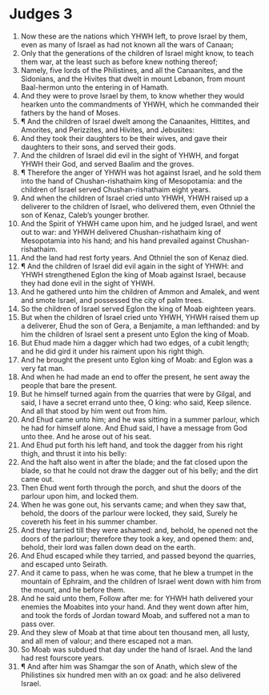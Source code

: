 ﻿# Judges 3
1. Now these are the nations which YHWH left, to prove Israel by them, even as many of Israel as had not known all the wars of Canaan; 
2. Only that the generations of the children of Israel might know, to teach them war, at the least such as before knew nothing thereof; 
3. Namely, five lords of the Philistines, and all the Canaanites, and the Sidonians, and the Hivites that dwelt in mount Lebanon, from mount Baal-hermon unto the entering in of Hamath. 
4. And they were to prove Israel by them, to know whether they would hearken unto the commandments of YHWH, which he commanded their fathers by the hand of Moses. 
5. ¶ And the children of Israel dwelt among the Canaanites, Hittites, and Amorites, and Perizzites, and Hivites, and Jebusites: 
6. And they took their daughters to be their wives, and gave their daughters to their sons, and served their gods. 
7. And the children of Israel did evil in the sight of YHWH, and forgat YHWH their God, and served Baalim and the groves. 
8. ¶ Therefore the anger of YHWH was hot against Israel, and he sold them into the hand of Chushan-rishathaim king of Mesopotamia: and the children of Israel served Chushan-rishathaim eight years. 
9. And when the children of Israel cried unto YHWH, YHWH raised up a deliverer to the children of Israel, who delivered them, even Othniel the son of Kenaz, Caleb’s younger brother. 
10. And the Spirit of YHWH came upon him, and he judged Israel, and went out to war: and YHWH delivered Chushan-rishathaim king of Mesopotamia into his hand; and his hand prevailed against Chushan-rishathaim. 
11. And the land had rest forty years. And Othniel the son of Kenaz died. 
12. ¶ And the children of Israel did evil again in the sight of YHWH: and YHWH strengthened Eglon the king of Moab against Israel, because they had done evil in the sight of YHWH. 
13. And he gathered unto him the children of Ammon and Amalek, and went and smote Israel, and possessed the city of palm trees. 
14. So the children of Israel served Eglon the king of Moab eighteen years. 
15. But when the children of Israel cried unto YHWH, YHWH raised them up a deliverer, Ehud the son of Gera, a Benjamite, a man lefthanded: and by him the children of Israel sent a present unto Eglon the king of Moab. 
16. But Ehud made him a dagger which had two edges, of a cubit length; and he did gird it under his raiment upon his right thigh. 
17. And he brought the present unto Eglon king of Moab: and Eglon was a very fat man. 
18. And when he had made an end to offer the present, he sent away the people that bare the present. 
19. But he himself turned again from the quarries that were by Gilgal, and said, I have a secret errand unto thee, O king: who said, Keep silence. And all that stood by him went out from him. 
20. And Ehud came unto him; and he was sitting in a summer parlour, which he had for himself alone. And Ehud said, I have a message from God unto thee. And he arose out of his seat. 
21. And Ehud put forth his left hand, and took the dagger from his right thigh, and thrust it into his belly: 
22. And the haft also went in after the blade; and the fat closed upon the blade, so that he could not draw the dagger out of his belly; and the dirt came out. 
23. Then Ehud went forth through the porch, and shut the doors of the parlour upon him, and locked them. 
24. When he was gone out, his servants came; and when they saw that, behold, the doors of the parlour were locked, they said, Surely he covereth his feet in his summer chamber. 
25. And they tarried till they were ashamed: and, behold, he opened not the doors of the parlour; therefore they took a key, and opened them: and, behold, their lord was fallen down dead on the earth. 
26. And Ehud escaped while they tarried, and passed beyond the quarries, and escaped unto Seirath. 
27. And it came to pass, when he was come, that he blew a trumpet in the mountain of Ephraim, and the children of Israel went down with him from the mount, and he before them. 
28. And he said unto them, Follow after me: for YHWH hath delivered your enemies the Moabites into your hand. And they went down after him, and took the fords of Jordan toward Moab, and suffered not a man to pass over. 
29. And they slew of Moab at that time about ten thousand men, all lusty, and all men of valour; and there escaped not a man. 
30. So Moab was subdued that day under the hand of Israel. And the land had rest fourscore years. 
31. ¶ And after him was Shamgar the son of Anath, which slew of the Philistines six hundred men with an ox goad: and he also delivered Israel. 
